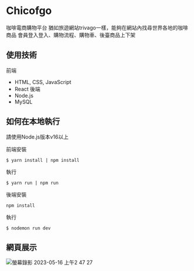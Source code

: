 # Chicofgo

咖啡電商購物平台 
猶如旅遊網站trivago一樣，能夠在網站內找尋世界各地的咖啡商品 
會員登入登入、購物流程、購物車、後臺商品上下架

## 使用技術

前端
- HTML, CSS, JavaScript
- React
後端
- Node.js
- MySQL

## 如何在本地執行 

請使用Node.js版本v16以上

前端安裝
```shell
$ yarn install | npm install
```
執行
```shell
$ yarn run | npm run
```

後端安裝
```shell
npm install
```
執行
```shell
$ nodemon run dev
```

## 網頁展示


![螢幕錄影 2023-05-16 上午2 47 27](https://github.com/clothn0105700/Chicofgo-online-shopping/assets/111041362/e4ef1329-60fd-4f0f-8a1d-576fb33378b1)

